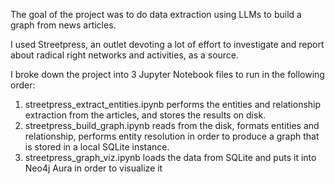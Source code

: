 The goal of the project was to do data extraction using LLMs to build a graph from news articles. 

I used Streetpress, an outlet devoting a lot of effort to investigate and report about radical right networks and activities, as a source. 

I broke down the project into 3 Jupyter Notebook files to run in the following order:
1. streetpress_extract_entities.ipynb performs the entities and relationship extraction from the articles, and stores the results on disk.
2. streetpress_build_graph.ipynb reads from the disk, formats entities and relationship, performs entity resolution in order to produce a graph that is stored in a local SQLite instance.
3. streetpress_graph_viz.ipynb loads the data from SQLite and puts it into Neo4j Aura in order to visualize it